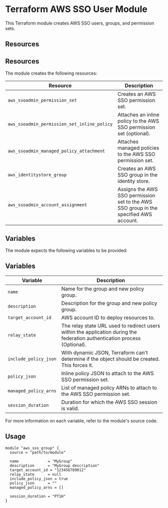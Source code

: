 # Terraform AWS SSO User Module

This Terraform module creates AWS SSO users, groups, and permission sets.

## Resources

## Resources

The module creates the following resources:

| Resource                                           | Description                                                                                       |
|----------------------------------------------------|---------------------------------------------------------------------------------------------------|
| `aws_ssoadmin_permission_set`                      | Creates an AWS SSO permission set.                                                                |
| `aws_ssoadmin_permission_set_inline_policy`        | Attaches an inline policy to the AWS SSO permission set (optional).                               |
| `aws_ssoadmin_managed_policy_attachment`           | Attaches managed policies to the AWS SSO permission set.                                          |
| `aws_identitystore_group`                          | Creates an AWS SSO group in the identity store.                                                   |
| `aws_ssoadmin_account_assignment`                  | Assigns the AWS SSO permission set to the AWS SSO group in the specified AWS account.             |


## Variables

The module expects the following variables to be provided:

## Variables

| Variable               | Description                                                                                                      |
|------------------------|------------------------------------------------------------------------------------------------------------------|
| `name`                 | Name for the group and new policy group.                                                                          |
| `description`          | Description for the group and new policy group.                                                                   |
| `target_account_id`    | AWS account ID to deploy resources to.                                                                            |
| `relay_state`          | The relay state URL used to redirect users within the application during the federation authentication process (Optional). |
| `include_policy_json`  | With dynamic JSON, Terraform can't determine if the object should be created. This forces it.                    |
| `policy_json`          | Inline policy JSON to attach to the AWS SSO permission set.                                                      |
| `managed_policy_arns`  | List of managed policy ARNs to attach to the AWS SSO permission set.                                             |
| `session_duration`     | Duration for which the AWS SSO session is valid.                                                                 |


For more information on each variable, refer to the module's source code.

## Usage

```hcl
module "aws_sso_group" {
  source = "path/to/module"

  name             = "MyGroup"
  description      = "MyGroup description"
  target_account_id = "123456789012"
  relay_state      = null
  include_policy_json = true
  policy_json      = ""
  managed_policy_arns = []

  session_duration = "PT1H"
}

